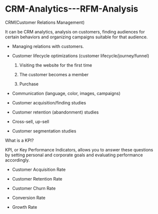 #  CRM-Analytics---RFM-Analysis

CRM(Customer Relations Management)

It can be CRM analytics, analysis on customers, finding audiences for certain behaviors and organizing campaigns suitable for that audience.

* Managing relations with customers.
* Customer lifecycle optimizations (customer lifecycle/journey/funnel)

  1) Visiting the website for the first time
  
  2) The customer becomes a member
  
  3) Purchase
  
* Communication (language, color, images, campaigns)
* Customer acquisition/finding studies
* Customer retention (abandonment) studies
* Cross-sell, up-sell
* Customer segmentation studies

What is a KPI?

KPI, or Key Performance Indicators, allows you to answer these questions by setting personal and corporate goals and evaluating performance accordingly.

* Customer Acquisition Rate

* Customer Retention Rate

* Customer Churn Rate

* Conversion Rate

* Growth Rate
